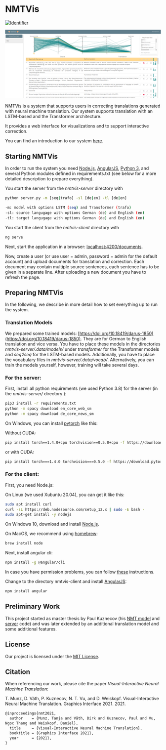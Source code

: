 # NMTVis

[![Identifier](https://img.shields.io/badge/doi-10.18419%2Fdarus--1849-d45815.svg)](https://doi.org/10.18419/darus-1849)

![NMTVis](application.png)

NMTVis is a system that supports users in correcting translations generated with neural machine translation.
Our system supports translation with an LSTM-based and the Transformer architecture.

It provides a web interface for visualizations and to support interactive correction.

You can find an introduction to our system [here](INTRO.md).

## Starting NMTVis

In order to run the system you need [Node.js](https://nodejs.org), [AngularJS](https://angularjs.org), [Python 3](https://www.python.org), and several Python modules defined in requirements.txt (see below for a more detailed description to prepare everything).

You start the server from the *nmtvis-server* directory with
```bash
python server.py -m [seq|trafo] -sl [de|en] -tl [de|en]
```

```bash
-m: model with options LSTM (seq) and Transformer (trafo)
-sl: source langugage with options German (de) and English (en)
-tl: target langugage with options German (de) and English (en)
```

You start the client from the *nmtvis-client* directory with
```bash
ng serve
```

Next, start the application in a browser:
[localhost:4200/documents](http://localhost:4200/documents).

Now, create a user (or use user = admin, password = admin for the default account) and upload documents for translation and correction.
Each document may contain multiple source sentences, each sentence has to be given in a separate line.
After uploading a new document you have to refresh the page.

## Preparing NMTVis

In the following, we describe in more detail how to set everything up to run the system.

### Translation Models

We prepared some trained models: [https://doi.org/10.18419/darus-1850](https://doi.org/10.18419/darus-1850).
They are for German to English translation and vice versa.
You have to place these models in the directories *nmtvis-server/.data/models/* under *transformer* for the Transformer models and *seq2seq* for the LSTM-based models.
Additionally, you have to place the vocabulary files in *nmtvis-server/.data/vocab/*.
Alternatively, you can train the models yourself, however, training will take several days.

### For the server:

First, install all python requirements (we used Python 3.8) for the server (in the *nmtvis-server/* directory ):
```bash
pip3 install -r requirements.txt
python -m spacy download en_core_web_sm
python -m spacy download de_core_news_sm
```

On Windows, you can install [pytorch](https://pytorch.org/get-started/locally/) like this:

Without CUDA:
```bash
pip install torch==1.4.0+cpu torchvision==0.5.0+cpu -f https://download.pytorch.org/whl/torch_stable.html
```
or with CUDA:
```bash
pip install torch===1.4.0 torchvision===0.5.0 -f https://download.pytorch.org/whl/torch_stable.html
```

### For the client:

First, you need Node.js:

On Linux (we used Xubuntu 20.04), you can get it like this:
```bash
sudo apt install curl
curl -sL https://deb.nodesource.com/setup_12.x | sudo -E bash -
sudo apt-get install -y nodejs
```
On Windows 10, download and install [Node.js](https://nodejs.org/en/download/).

On MacOS, we recommend using [homebrew](https://brew.sh/index_de):
```bash
brew install node
```

Next, install angular cli:
```bash
npm install -g @angular/cli
```

In case you have permission problems, you can follow [these](https://docs.npmjs.com/resolving-eacces-permissions-errors-when-installing-packages-globally) instructions.

Change to the directory nmtvis-client and install [AngularJS](https://angularjs.org):

```bash
npm install angular
```

## Preliminary Work

This project started as master thesis by Paul Kuznecov (his [NMT model](https://github.com/kuznecpl/nmtvis-model) and [server](https://github.com/kuznecpl/nmtvis-server) code)
and was later extended by an additional translation model and some additional features.

## License

Our project is licensed under the [MIT License](LICENSE.md).

## Citation

When referencing our work, please cite the paper *Visual-Interactive Neural Machine Translation*:

T. Munz, D. Väth, P. Kuznecov, N. T. Vu, and D. Weiskopf. Visual-Interactive Neural Machine Translation. Graphics Interface 2021. 2021. 

```
@inproceedings{nmt2021,
  author    = {Munz, Tanja and Väth, Dirk and Kuznecov, Paul and Vu, Ngoc Thang and Weiskopf, Daniel},
  title     = {Visual-Interactive Neural Machine Translation},
  booktitle = {Graphics Interface 2021},
  year      = {2021},
}
```
